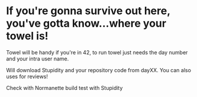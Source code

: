 # If you're gonna survive out here, you've gotta know...where your towel is!
Towel will be handy if you're in 42, to run towel just needs the day number and your intra user name.

Will download Stupidity and your repository code from dayXX. You can also uses for reviews!

Check with Normanette
build
test with Stupidity
